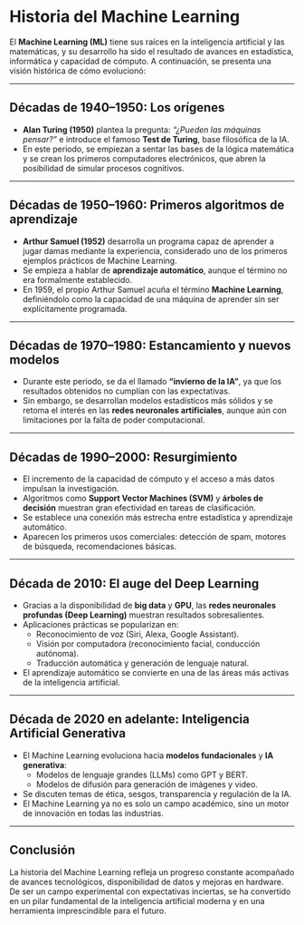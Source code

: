 # Historia del Machine Learning

El **Machine Learning (ML)** tiene sus raíces en la inteligencia artificial y las matemáticas, y su desarrollo ha sido el resultado de avances en estadística, informática y capacidad de cómputo. A continuación, se presenta una visión histórica de cómo evolucionó:

---

## Décadas de 1940–1950: Los orígenes
- **Alan Turing (1950)** plantea la pregunta: *“¿Pueden las máquinas pensar?”* e introduce el famoso **Test de Turing**, base filosófica de la IA.
- En este periodo, se empiezan a sentar las bases de la lógica matemática y se crean los primeros computadores electrónicos, que abren la posibilidad de simular procesos cognitivos.

---

## Décadas de 1950–1960: Primeros algoritmos de aprendizaje
- **Arthur Samuel (1952)** desarrolla un programa capaz de aprender a jugar damas mediante la experiencia, considerado uno de los primeros ejemplos prácticos de Machine Learning.
- Se empieza a hablar de **aprendizaje automático**, aunque el término no era formalmente establecido.
- En 1959, el propio Arthur Samuel acuña el término **Machine Learning**, definiéndolo como la capacidad de una máquina de aprender sin ser explícitamente programada.

---

## Décadas de 1970–1980: Estancamiento y nuevos modelos
- Durante este periodo, se da el llamado **“invierno de la IA”**, ya que los resultados obtenidos no cumplían con las expectativas.
- Sin embargo, se desarrollan modelos estadísticos más sólidos y se retoma el interés en las **redes neuronales artificiales**, aunque aún con limitaciones por la falta de poder computacional.

---

## Décadas de 1990–2000: Resurgimiento
- El incremento de la capacidad de cómputo y el acceso a más datos impulsan la investigación.
- Algoritmos como **Support Vector Machines (SVM)** y **árboles de decisión** muestran gran efectividad en tareas de clasificación.
- Se establece una conexión más estrecha entre estadística y aprendizaje automático.
- Aparecen los primeros usos comerciales: detección de spam, motores de búsqueda, recomendaciones básicas.

---

## Década de 2010: El auge del Deep Learning
- Gracias a la disponibilidad de **big data** y **GPU**, las **redes neuronales profundas (Deep Learning)** muestran resultados sobresalientes.
- Aplicaciones prácticas se popularizan en:
  - Reconocimiento de voz (Siri, Alexa, Google Assistant).
  - Visión por computadora (reconocimiento facial, conducción autónoma).
  - Traducción automática y generación de lenguaje natural.
- El aprendizaje automático se convierte en una de las áreas más activas de la inteligencia artificial.

---

## Década de 2020 en adelante: Inteligencia Artificial Generativa
- El Machine Learning evoluciona hacia **modelos fundacionales** y **IA generativa**:
  - Modelos de lenguaje grandes (LLMs) como GPT y BERT.
  - Modelos de difusión para generación de imágenes y video.
- Se discuten temas de ética, sesgos, transparencia y regulación de la IA.
- El Machine Learning ya no es solo un campo académico, sino un motor de innovación en todas las industrias.

---

## Conclusión
La historia del Machine Learning refleja un progreso constante acompañado de avances tecnológicos, disponibilidad de datos y mejoras en hardware. De ser un campo experimental con expectativas inciertas, se ha convertido en un pilar fundamental de la inteligencia artificial moderna y en una herramienta imprescindible para el futuro.

